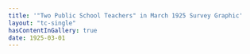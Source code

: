 ```yaml
---
title: '"Two Public School Teachers" in March 1925 Survey Graphic'
layout: "tc-single"
hasContentInGallery: true
date: 1925-03-01
---
```

